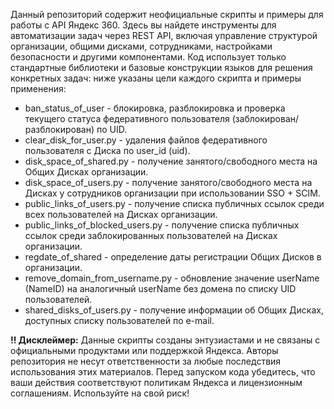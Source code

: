 Данный репозиторий содержит неофициальные скрипты и примеры для работы с API Яндекс 360. Здесь вы найдете инструменты для автоматизации задач через REST API, включая управление структурой организации, общими дисками, сотрудниками, настройками безопасности и другими компонентами. Код использует только стандартные библиотеки и базовые конструкции языков для решения конкретных задач: ниже указаны цели каждого скрипта и примеры применения:

- ban_status_of_user - блокировка, разблокировка и проверка текущего статуса федеративного пользователя (заблокирован/разблокирован) по UID.
- clear_disk_for_user.py - удаления файлов федеративного пользователя с Диска по user_id (uid).
- disk_space_of_shared.py - получение занятого/свободного места на Общих Дисках организации.
- disk_space_of_users.py - получение занятого/свободного места на Дисках у сотрудников организации при использовании SSO + SCIM.
- public_links_of_users.py - получение списка публичных ссылок среди всех пользователей на Дисках организации.
- public_links_of_blocked_users.py - получение списка публичных ссылок среди заблокированных пользователей на Дисках организации.
- regdate_of_shared - определение даты регистрации Общих Дисков в организации.
- remove_domain_from_username.py - обновление значение userName (NameID) на аналогичный userName без домена по списку UID пользователей.
- shared_disks_of_users.py - получение информации об Общих Дисках, доступных списку пользователей по e-mail.

**‼️ Дисклеймер:**
Данные скрипты созданы энтузиастами и не связаны с официальными продуктами или поддержкой Яндекса. Авторы репозитория не несут ответственности за любые последствия использования этих материалов. Перед запуском кода убедитесь, что ваши действия соответствуют политикам Яндекса и лицензионным соглашениям. Используйте на свой риск!
